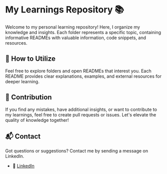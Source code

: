 # My Learnings Repository 📚 
   
Welcome to my personal learning repository! Here, I organize my knowledge and insights. Each folder represents a specific topic, containing informative READMEs with valuable information, code snippets, and resources.

## 📝 How to Utilize

Feel free to explore folders and open READMEs that interest you. Each README provides clear explanations, examples, and external resources for deeper learning.

## 🤝 Contribution

If you find any mistakes, have additional insights, or want to contribute to my learnings, feel free to create pull requests or issues. Let's elevate the quality of knowledge together!

## 📬 Contact

Got questions or suggestions? Contact me by sending a message on LinkedIn.

- ‍💼 [LinkedIn](https://www.linkedin.com/in//)

#
